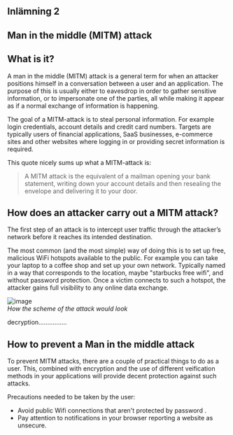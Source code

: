 ## Inlämning 2

## Man in the middle (MITM) attack

## What is it?

A man in the middle (MITM) attack is a general term for when an attacker positions himself in a conversation between a user and an application. The purpose of this is usually either to eavesdrop in order to gather sensitive information, or to impersonate one of the parties, all while making it appear as if a normal exchange of information is happening.

The goal of a MITM-attack is to steal personal information. For example login credentials, account details and credit card numbers. Targets are typically users of financial applications, SaaS businesses, e-commerce sites and other websites where logging in or providing secret information is required.

This quote nicely sums up what a MITM-attack is:
> A MITM attack is the equivalent of a mailman opening your bank statement, writing down your account details and then resealing the envelope and delivering it to your door.

## How does an attacker carry out a MITM attack?

The first step of an attack is to intercept user traffic through the attacker’s network before it reaches its intended destination.

The most common (and the most simple) way of doing this is to set up free, malicious WiFi hotspots available to the public. For example you can take your laptop to a coffee shop and set up your own network. Typically named in a way that corresponds to the location, maybe "starbucks free wifi", and without password protection. Once a victim connects to such a hotspot, the attacker gains full visibility to any online data exchange.


![image](https://user-images.githubusercontent.com/69190482/118667761-8ff47d00-b7f4-11eb-9fd8-72e5679f0da0.png)  
*How the scheme of the attack would look*  

decryption................


## How to prevent a Man in the middle attack

To prevent MITM attacks, there are a couple of practical things to do as a user. This, combined with encryption and the use of different veification methods in your applications will provide decent protection against such attacks.

Precautions needed to be taken by the user:  
- Avoid public Wifi connections that aren't protected by password . 
- Pay attention to notifications in your browser reporting a website as unsecure.

